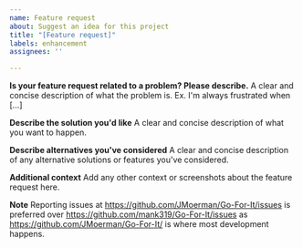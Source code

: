 ```yaml
---
name: Feature request
about: Suggest an idea for this project
title: "[Feature request]"
labels: enhancement
assignees: ''

---
```


**Is your feature request related to a problem? Please describe.**
A clear and concise description of what the problem is. Ex. I'm always frustrated when [...]

**Describe the solution you'd like**
A clear and concise description of what you want to happen.

**Describe alternatives you've considered**
A clear and concise description of any alternative solutions or features you've considered.

**Additional context**
Add any other context or screenshots about the feature request here.

**Note**
Reporting issues at https://github.com/JMoerman/Go-For-It/issues is preferred over https://github.com/mank319/Go-For-It/issues as https://github.com/JMoerman/Go-For-It/ is where most development happens.
